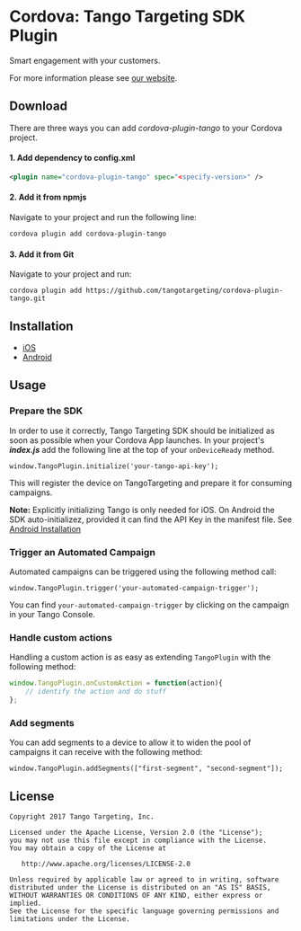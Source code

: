 # Cordova: Tango Targeting SDK Plugin

Smart engagement with your customers.

For more information please see [our website][1].

## Download
There are three ways you can add *cordova-plugin-tango* to your Cordova project.

#### 1. Add dependency to config.xml
```xml
<plugin name="cordova-plugin-tango" spec="<specify-version>" />
```
#### 2. Add it from npmjs
Navigate to your project and run the following line:

```bash
cordova plugin add cordova-plugin-tango
```

#### 3. Add it from Git
Navigate to your project and run:

```
cordova plugin add https://github.com/tangotargeting/cordova-plugin-tango.git
```

## Installation

- [iOS](https://github.com/tangotargeting/cordova-plugin-tango/blob/master/INSTALLATION-iOS.md)
- [Android](https://github.com/tangotargeting/cordova-plugin-tango/blob/master/INSTALLATION-Android.md)

## Usage

### Prepare the SDK

In order to use it correctly, Tango Targeting SDK should be initialized as soon as possible when your Cordova App launches. In your project's ***index.js*** add the following line at the top of your `onDeviceReady` method.

``` 
window.TangoPlugin.initialize('your-tango-api-key');
```

This will register the device on TangoTargeting and prepare it for consuming campaigns.

**Note:** Explicitly initializing Tango is only needed for iOS. On Android the SDK auto-initializez, provided it can find the API Key in the manifest file. See [Android Installation](https://github.com/tangotargeting/cordova-plugin-tango/blob/master/INSTALLATION-Android.md) 

### Trigger an Automated Campaign

Automated campaigns can be triggered using the following method call:

```
window.TangoPlugin.trigger('your-automated-campaign-trigger');
```

You can find `your-automated-campaign-trigger` by clicking on the campaign in your Tango Console.

### Handle custom actions

Handling a custom action is as easy as extending `TangoPlugin` with the following method:

```javascript
window.TangoPlugin.onCustomAction = function(action){
    // identify the action and do stuff
};
```

### Add segments

You can add segments to a device to allow it to widen the pool of campaigns it can receive with the following method:

``` 
window.TangoPlugin.addSegments(["first-segment", "second-segment"]);
```

## License

```
Copyright 2017 Tango Targeting, Inc.

Licensed under the Apache License, Version 2.0 (the "License");
you may not use this file except in compliance with the License.
You may obtain a copy of the License at

   http://www.apache.org/licenses/LICENSE-2.0

Unless required by applicable law or agreed to in writing, software
distributed under the License is distributed on an "AS IS" BASIS,
WITHOUT WARRANTIES OR CONDITIONS OF ANY KIND, either express or implied.
See the License for the specific language governing permissions and
limitations under the License.
```


[1]: http://tangotargeting.com
